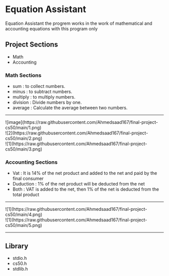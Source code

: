 # Equation Assistant

Equation Assistant the progrem works in the work of mathematical and accounting equations with this program only

## Project Sections
- Math
- Accounting

### Math Sections
- sum : to collect numbers.
- minus : to subtract numbers.
- multiply : to multiply numbers.
- division : Divide numbers by one.
- average : Calculate the average between two numbers.

<hr>
![image](https://raw.githubusercontent.com/Ahmedsaad167/final-project-cs50/main/1.png)
<br>
![2](https://raw.githubusercontent.com/Ahmedsaad167/final-project-cs50/main/2.png)
<br>
![1](https://raw.githubusercontent.com/Ahmedsaad167/final-project-cs50/main/3.png)
<br>

### Accounting Sections
- Vat : It is 14% of the net product and added to the net and paid by the final consumer
- Duduction : 1% of the net product will be deducted from the net
- Both : VAT is added to the net, then 1% of the net is deducted from the total product
<hr>
![1](https://raw.githubusercontent.com/Ahmedsaad167/final-project-cs50/main/4.png)
<br>
![1](https://raw.githubusercontent.com/Ahmedsaad167/final-project-cs50/main/5.png)
<br>
<hr>

## Library
- stdio.h
- cs50.h
- stdlib.h
